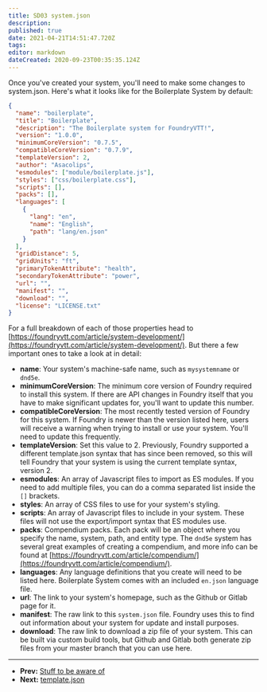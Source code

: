 ```yaml
---
title: SD03 system.json
description: 
published: true
date: 2021-04-21T14:51:47.720Z
tags: 
editor: markdown
dateCreated: 2020-09-23T00:35:35.124Z
---
```


Once you've created your system, you'll need to make some changes to system.json. Here's what it looks like for the Boilerplate System by default:

<!--- {% raw %} --->

```json
{
  "name": "boilerplate",
  "title": "Boilerplate",
  "description": "The Boilerplate system for FoundryVTT!",
  "version": "1.0.0",
  "minimumCoreVersion": "0.7.5",
  "compatibleCoreVersion": "0.7.9",
  "templateVersion": 2,
  "author": "Asacolips",
  "esmodules": ["module/boilerplate.js"],
  "styles": ["css/boilerplate.css"],
  "scripts": [],
  "packs": [],
  "languages": [
    {
      "lang": "en",
      "name": "English",
      "path": "lang/en.json"
    }
  ],
  "gridDistance": 5,
  "gridUnits": "ft",
  "primaryTokenAttribute": "health",
  "secondaryTokenAttribute": "power",
  "url": "",
  "manifest": "",
  "download": "",
  "license": "LICENSE.txt"
}
```

<!--- {% endraw %} --->

For a full breakdown of each of those properties head to [https://foundryvtt.com/article/system-development/](https://foundryvtt.com/article/system-development/). But there a few important ones to take a look at in detail:

* **name**: Your system's machine-safe name, such as <!-- {% raw %} -->`mysystemname`<!-- {% endraw %} --> or <!-- {% raw %} -->`dnd5e`<!-- {% endraw %} -->.
* **minimumCoreVersion**: The minimum core version of Foundry required to install this system. If there are API changes in Foundry itself that you have to make significant updates for, you'll want to update this number.
* **compatibleCoreVersion**: The most recently tested version of Foundry for this system. If Foundry is newer than the version listed here, users will receive a warning when trying to install or use your system. You'll need to update this frequently.
* **templateVersion**: Set this value to 2. Previously, Foundry supported a different template.json syntax that has since been removed, so this will tell Foundry that your system is using the current template syntax, version 2.
* **esmodules**: An array of Javascript files to import as ES modules. If you need to add multiple files, you can do a comma separated list inside the <!-- {% raw %} -->`[]`<!-- {% endraw %} --> brackets.
* **styles**: An array of CSS files to use for your system's styling.
* **scripts**: An array of Javascript files to include in your system. These files will not use the export/import syntax that ES modules use.
* **packs**: Compendium packs. Each pack will be an object where you specify the name, system, path, and entity type. The <!-- {% raw %} -->`dnd5e`<!-- {% endraw %} --> system has several great examples of creating a compendium, and more info can be found at [https://foundryvtt.com/article/compendium/](https://foundryvtt.com/article/compendium/).
* **languages**: Any language definitions that you create will need to be listed here. Boilerplate System comes with an included <!-- {% raw %} -->`en.json`<!-- {% endraw %} --> language file.
* **url**: The link to your system's homepage, such as the Github or Gitlab page for it.
* **manifest**: The raw link to this <!-- {% raw %} -->`system.json`<!-- {% endraw %} --> file. Foundry uses this to find out information about your system for update and install purposes.
* **download**: The raw link to download a zip file of your system. This can be built via custom build tools, but Github and Gitlab both generate zip files from your master branch that you can use here.

---

* **Prev:** [Stuff to be aware of](https://foundryvtt.wiki/en/development/guides/SD-tutorial/SD02-Stuff-to-be-aware-of)
* **Next:** [template.json](https://foundryvtt.wiki/en/development/guides/SD-tutorial/SD04-templatejson)